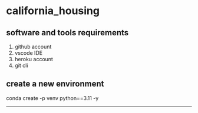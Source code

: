 # california_housing

## software and tools requirements

1. github account
2. vscode IDE
3. heroku account
4. git cli



create a new environment
---
conda create -p venv python==3.11 -y



---
